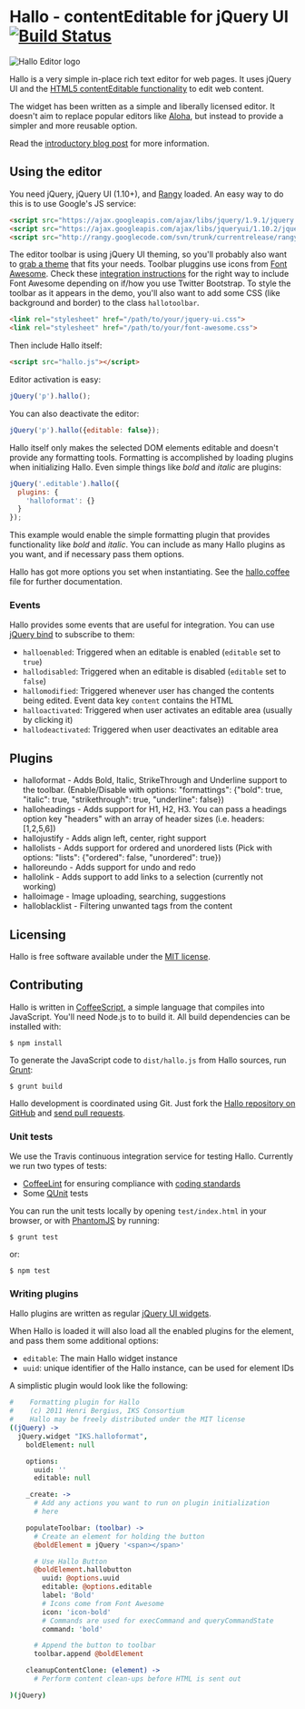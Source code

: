 Hallo - contentEditable for jQuery UI [![Build Status](https://secure.travis-ci.org/bergie/hallo.png)](http://travis-ci.org/bergie/hallo)
=====================================

![Hallo Editor logo](https://raw.github.com/bergie/hallo/master/design/logo-200x59.png)

Hallo is a very simple in-place rich text editor for web pages. It uses jQuery UI and the [HTML5 contentEditable functionality](https://developer.mozilla.org/en/rich-text_editing_in_mozilla) to edit web content.

The widget has been written as a simple and liberally licensed editor. It doesn't aim to replace popular editors like [Aloha](http://aloha-editor.org), but instead to provide a simpler and more reusable option.

Read the [introductory blog post](http://bergie.iki.fi/blog/hallo-editor/) for more information.

## Using the editor

You need jQuery, jQuery UI (1.10+), and [Rangy](https://code.google.com/p/rangy/) loaded. An easy way to do this is to use Google's JS service:

```html
<script src="https://ajax.googleapis.com/ajax/libs/jquery/1.9.1/jquery.min.js"></script>
<script src="https://ajax.googleapis.com/ajax/libs/jqueryui/1.10.2/jquery-ui.min.js"></script>
<script src="http://rangy.googlecode.com/svn/trunk/currentrelease/rangy-core.js"></script>
```

The editor toolbar is using jQuery UI theming, so you'll probably also want to [grab a theme](http://jqueryui.com/themeroller/) that fits your needs. Toolbar pluggins use icons from [Font Awesome](http://fortawesome.github.com/Font-Awesome/). Check these [integration instructions](http://fortawesome.github.com/Font-Awesome/#integration) for the right way to include Font Awesome depending on if/how you use Twitter Bootstrap. To style the toolbar as it appears in the demo, you'll also want to add some CSS (like background and border) to the class `hallotoolbar`.

```html
<link rel="stylesheet" href="/path/to/your/jquery-ui.css">
<link rel="stylesheet" href="/path/to/your/font-awesome.css">
```

Then include Hallo itself:

```html
<script src="hallo.js"></script>
```

Editor activation is easy:

```javascript
jQuery('p').hallo();
```

You can also deactivate the editor:

```javascript
jQuery('p').hallo({editable: false});
```

Hallo itself only makes the selected DOM elements editable and doesn't provide any formatting tools. Formatting is accomplished by loading plugins when initializing Hallo. Even simple things like *bold* and *italic* are plugins:

```javascript
jQuery('.editable').hallo({
  plugins: {
    'halloformat': {}
  }
});
```

This example would enable the simple formatting plugin that provides functionality like _bold_ and _italic_. You can include as many Hallo plugins as you want, and if necessary pass them options.

Hallo has got more options you set when instantiating. See the [hallo.coffee](https://github.com/bergie/hallo/blob/master/src/hallo.coffee) file for further documentation.

### Events

Hallo provides some events that are useful for integration. You can use [jQuery bind](http://api.jquery.com/bind/) to subscribe to them:

* `halloenabled`: Triggered when an editable is enabled (`editable` set to `true`)
* `hallodisabled`: Triggered when an editable is disabled (`editable` set to `false`)
* `hallomodified`: Triggered whenever user has changed the contents being edited. Event data key `content` contains the HTML
* `halloactivated`: Triggered when user activates an editable area (usually by clicking it)
* `hallodeactivated`: Triggered when user deactivates an editable area

## Plugins

* halloformat - Adds Bold, Italic, StrikeThrough and Underline support to the toolbar. (Enable/Disable with options: "formattings": {"bold": true, "italic": true, "strikethrough": true, "underline": false})
* halloheadings - Adds support for H1, H2, H3. You can pass a headings option key "headers" with an array of header sizes (i.e. headers: [1,2,5,6])
* hallojustify - Adds align left, center, right support
* hallolists - Adds support for ordered and unordered lists (Pick with options: "lists": {"ordered": false, "unordered": true})
* halloreundo - Adds support for undo and redo
* hallolink - Adds support to add links to a selection (currently not working)
* halloimage - Image uploading, searching, suggestions
* halloblacklist - Filtering unwanted tags from the content

## Licensing

Hallo is free software available under the [MIT license](http://en.wikipedia.org/wiki/MIT_License).

## Contributing

Hallo is written in [CoffeeScript](http://jashkenas.github.com/coffee-script/), a simple language that compiles into JavaScript. You'll need Node.js to to build it. All build dependencies can be installed with:

    $ npm install

To generate the JavaScript code to `dist/hallo.js` from Hallo sources, run [Grunt](http://gruntjs.com):

    $ grunt build

Hallo development is coordinated using Git. Just fork the [Hallo repository on GitHub](https://github.com/bergie/hallo) and [send pull requests](http://help.github.com/pull-requests/).

### Unit tests

We use the Travis continuous integration service for testing Hallo. Currently we run two types of tests:

* [CoffeeLint](http://www.coffeelint.org/) for ensuring compliance with [coding standards](https://github.com/polarmobile/coffeescript-style-guide)
* Some [QUnit](http://qunitjs.com/) tests

You can run the unit tests locally by opening `test/index.html` in your browser, or with [PhantomJS](http://phantomjs.org/) by running:

    $ grunt test

or:

    $ npm test

### Writing plugins

Hallo plugins are written as regular [jQuery UI widgets](http://semantic-interaction.org/blog/2011/03/01/jquery-ui-widget-factory/).

When Hallo is loaded it will also load all the enabled plugins for the element, and pass them some additional options:

* `editable`: The main Hallo widget instance
* `uuid`: unique identifier of the Hallo instance, can be used for element IDs

A simplistic plugin would look like the following:

```coffeescript
#    Formatting plugin for Hallo
#    (c) 2011 Henri Bergius, IKS Consortium
#    Hallo may be freely distributed under the MIT license
((jQuery) ->
  jQuery.widget "IKS.halloformat",
    boldElement: null

    options:
      uuid: ''
      editable: null

    _create: ->
      # Add any actions you want to run on plugin initialization
      # here

    populateToolbar: (toolbar) ->
      # Create an element for holding the button
      @boldElement = jQuery '<span></span>'

      # Use Hallo Button
      @boldElement.hallobutton
        uuid: @options.uuid
        editable: @options.editable
        label: 'Bold'
        # Icons come from Font Awesome
        icon: 'icon-bold'
        # Commands are used for execCommand and queryCommandState
        command: 'bold'

      # Append the button to toolbar
      toolbar.append @boldElement

    cleanupContentClone: (element) ->
      # Perform content clean-ups before HTML is sent out

)(jQuery)
```
